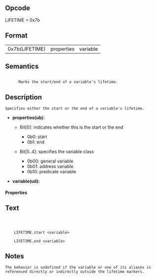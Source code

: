 <!---======================= begin_copyright_notice ============================

Copyright (C) 2020-2022 Intel Corporation

SPDX-License-Identifier: MIT

============================= end_copyright_notice ==========================-->

## Opcode

  LIFETIME = 0x7b

## Format

| | | |
| --- | --- | --- |
| 0x7b(LIFETIME) | properties | variable |


## Semantics


```

      Marks the start/end of a variable's lifetime.
```

## Description





    Specifies either the start or the end of a variable's lifetime.


- **properties(ub):**

  - Bit[0]: indicates whether this is the start or the end

    - 0b0:  start
    - 0b1:  end
  - Bit[5..4]: specifies the variable class

    - 0b00:  general variable
    - 0b01:  address variable
    - 0b10:  predicate variable

- **variable(ud):**


#### Properties




## Text
```



    LIFETIME.start <variable>

    LIFETIME.end <variable>
```
## Notes





    The behavior is undefined if the variable or one of its aliases is
    referenced directly or indirectly outside the lifetime markers.

